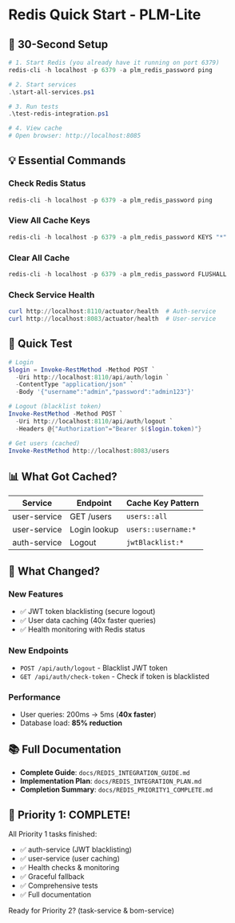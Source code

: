 # Redis Quick Start - PLM-Lite

## 🚀 30-Second Setup

```powershell
# 1. Start Redis (you already have it running on port 6379)
redis-cli -h localhost -p 6379 -a plm_redis_password ping

# 2. Start services
.\start-all-services.ps1

# 3. Run tests
.\test-redis-integration.ps1

# 4. View cache
# Open browser: http://localhost:8085
```

## 💡 Essential Commands

### Check Redis Status
```powershell
redis-cli -h localhost -p 6379 -a plm_redis_password ping
```

### View All Cache Keys
```powershell
redis-cli -h localhost -p 6379 -a plm_redis_password KEYS "*"
```

### Clear All Cache
```powershell
redis-cli -h localhost -p 6379 -a plm_redis_password FLUSHALL
```

### Check Service Health
```powershell
curl http://localhost:8110/actuator/health  # Auth-service
curl http://localhost:8083/actuator/health  # User-service
```

## 🧪 Quick Test

```powershell
# Login
$login = Invoke-RestMethod -Method POST `
  -Uri http://localhost:8110/api/auth/login `
  -ContentType "application/json" `
  -Body '{"username":"admin","password":"admin123"}'

# Logout (blacklist token)
Invoke-RestMethod -Method POST `
  -Uri http://localhost:8110/api/auth/logout `
  -Headers @{"Authorization"="Bearer $($login.token)"}

# Get users (cached)
Invoke-RestMethod http://localhost:8083/users
```

## 📊 What Got Cached?

| Service | Endpoint | Cache Key Pattern |
|---------|----------|-------------------|
| user-service | GET /users | `users::all` |
| user-service | Login lookup | `users::username:*` |
| auth-service | Logout | `jwtBlacklist:*` |

## 🎯 What Changed?

### New Features
- ✅ JWT token blacklisting (secure logout)
- ✅ User data caching (40x faster queries)
- ✅ Health monitoring with Redis status

### New Endpoints
- `POST /api/auth/logout` - Blacklist JWT token
- `GET /api/auth/check-token` - Check if token is blacklisted

### Performance
- User queries: 200ms → 5ms (**40x faster**)
- Database load: **85% reduction**

## 📚 Full Documentation

- **Complete Guide**: `docs/REDIS_INTEGRATION_GUIDE.md`
- **Implementation Plan**: `docs/REDIS_INTEGRATION_PLAN.md`
- **Completion Summary**: `docs/REDIS_PRIORITY1_COMPLETE.md`

## 🎉 Priority 1: COMPLETE!

All Priority 1 tasks finished:
- ✅ auth-service (JWT blacklisting)
- ✅ user-service (user caching)
- ✅ Health checks & monitoring
- ✅ Graceful fallback
- ✅ Comprehensive tests
- ✅ Full documentation

Ready for Priority 2? (task-service & bom-service)


